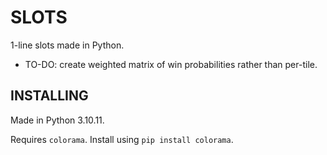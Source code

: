 # SLOTS

1-line slots made in Python. 

- TO-DO: create weighted matrix of win probabilities rather than per-tile.

## INSTALLING

Made in Python 3.10.11. 

Requires `colorama`. Install using `pip install colorama`.
